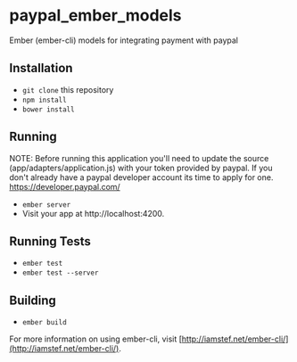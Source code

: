 paypal_ember_models
===================

Ember (ember-cli) models for integrating payment with paypal

## Installation

* `git clone` this repository
* `npm install`
* `bower install`

## Running

NOTE: Before running this application you'll need to update the source (app/adapters/application.js) with your token provided by paypal.  If you don't already have a paypal developer account its time to apply for one.  https://developer.paypal.com/                                                                                                                 

* `ember server`
* Visit your app at http://localhost:4200.

## Running Tests

* `ember test`
* `ember test --server`

## Building

* `ember build`

For more information on using ember-cli, visit [http://iamstef.net/ember-cli/](http://iamstef.net/ember-cli/).
